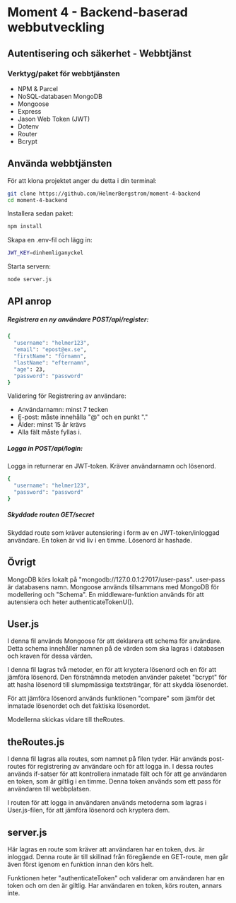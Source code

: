 # Moment 4 - Backend-baserad webbutveckling

## Autentisering och säkerhet - Webbtjänst

### Verktyg/paket för webbtjänsten
- NPM & Parcel
- NoSQL-databasen MongoDB
- Mongoose
- Express
- Jason Web Token (JWT)
- Dotenv
- Router
- Bcrypt

## Använda webbtjänsten

För att klona projektet anger du detta i din terminal:

```bash
git clone https://github.com/HelmerBergstrom/moment-4-backend
cd moment-4-backend
```

Installera sedan paket:
```bash
npm install
```

Skapa en .env-fil och lägg in:
```bash
JWT_KEY=dinhemliganyckel
```

Starta servern:
```bash
node server.js
```

## API anrop

##### Registrera en ny användare POST/api/register:

```bash
{
  "username": "helmer123",
  "email": "epost@ex.se",
  "firstName": "förnamn",
  "lastName": "efternamn",
  "age": 23,
  "password": "password"
}
```

Validering för Registrering av användare:

- Användarnamn: minst 7 tecken
- E-post: måste innehålla "@" och en punkt "."
- Ålder: minst 15 år krävs
- Alla fält måste fyllas i.

##### Logga in POST/api/login:

Logga in returnerar en JWT-token. Kräver användarnamn och lösenord.

```bash
{
  "username": "helmer123",
  "password": "password"
}
```

##### Skyddade routen GET/secret

Skyddad route som kräver autensiering i form av en JWT-token/inloggad användare. En token är vid liv i en timme. Lösenord är hashade. 

## Övrigt

MongoDB körs lokalt på "mongodb://127.0.0.1:27017/user-pass". user-pass är databasens namn.
Mongoose används tillsammans med MongoDB för modellering och "Schema".
En middleware-funktion används för att autensiera och heter authenticateTokenU().

## User.js

I denna fil används Mongoose för att deklarera ett schema för användare. Detta schema innehåller namnen på de värden som ska lagras i databasen och kraven för dessa värden.

I denna fil lagras två metoder, en för att kryptera lösenord och en för att jämföra lösenord. Den förstnämnda metoden använder paketet "bcrypt" för att hasha lösenord till slumpmässiga textsträngar, för att skydda lösenordet.

För att jämföra lösenord används funktionen "compare" som jämför det inmatade lösenordet och det faktiska lösenordet.

Modellerna skickas vidare till theRoutes.

## theRoutes.js

I denna fil lagras alla routes, som namnet på filen tyder. Här används post-routes för registrering av användare och för att logga in. I dessa routes används if-satser för att kontrollera inmatade fält och för att ge användaren en token, som är giltlig i en timme. Denna token används som ett pass för användaren till webbplatsen.

I routen för att logga in användaren används metoderna som lagras i User.js-filen, för att jämföra lösenord och kryptera dem. 

## server.js

Här lagras en route som kräver att användaren har en token, dvs. är inloggad. Denna route är till skillnad från föregående en GET-route, men går även först igenom en funktion innan den körs helt.

Funktionen heter "authenticateToken" och validerar om användaren har en token och om den är giltlig. Har användaren en token, körs routen, annars inte.
